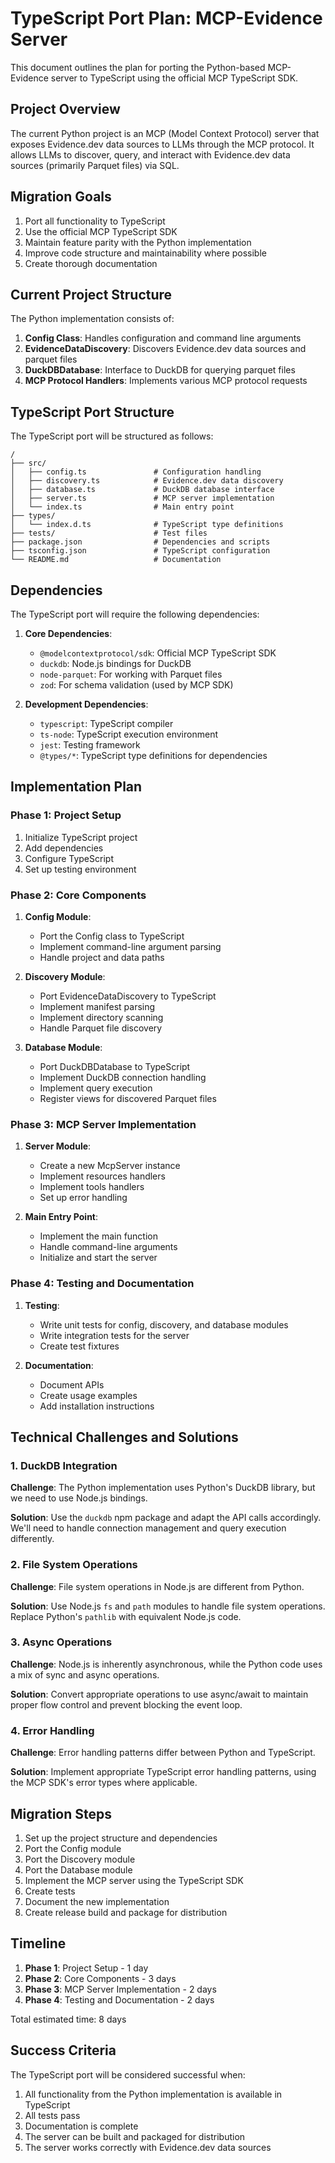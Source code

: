 # TypeScript Port Plan: MCP-Evidence Server

This document outlines the plan for porting the Python-based MCP-Evidence server to TypeScript using the official MCP TypeScript SDK.

## Project Overview

The current Python project is an MCP (Model Context Protocol) server that exposes Evidence.dev data sources to LLMs through the MCP protocol. It allows LLMs to discover, query, and interact with Evidence.dev data sources (primarily Parquet files) via SQL.

## Migration Goals

1. Port all functionality to TypeScript
2. Use the official MCP TypeScript SDK
3. Maintain feature parity with the Python implementation
4. Improve code structure and maintainability where possible
5. Create thorough documentation

## Current Project Structure

The Python implementation consists of:

1. **Config Class**: Handles configuration and command line arguments
2. **EvidenceDataDiscovery**: Discovers Evidence.dev data sources and parquet files
3. **DuckDBDatabase**: Interface to DuckDB for querying parquet files
4. **MCP Protocol Handlers**: Implements various MCP protocol requests

## TypeScript Port Structure

The TypeScript port will be structured as follows:

```
/
├── src/
│   ├── config.ts               # Configuration handling
│   ├── discovery.ts            # Evidence.dev data discovery
│   ├── database.ts             # DuckDB database interface
│   ├── server.ts               # MCP server implementation
│   └── index.ts                # Main entry point
├── types/
│   └── index.d.ts              # TypeScript type definitions
├── tests/                      # Test files
├── package.json                # Dependencies and scripts
├── tsconfig.json               # TypeScript configuration
└── README.md                   # Documentation
```

## Dependencies

The TypeScript port will require the following dependencies:

1. **Core Dependencies**:
   - `@modelcontextprotocol/sdk`: Official MCP TypeScript SDK
   - `duckdb`: Node.js bindings for DuckDB
   - `node-parquet`: For working with Parquet files
   - `zod`: For schema validation (used by MCP SDK)

2. **Development Dependencies**:
   - `typescript`: TypeScript compiler
   - `ts-node`: TypeScript execution environment
   - `jest`: Testing framework
   - `@types/*`: TypeScript type definitions for dependencies

## Implementation Plan

### Phase 1: Project Setup

1. Initialize TypeScript project
2. Add dependencies
3. Configure TypeScript
4. Set up testing environment

### Phase 2: Core Components

1. **Config Module**:
   - Port the Config class to TypeScript
   - Implement command-line argument parsing
   - Handle project and data paths

2. **Discovery Module**:
   - Port EvidenceDataDiscovery to TypeScript
   - Implement manifest parsing
   - Implement directory scanning
   - Handle Parquet file discovery

3. **Database Module**:
   - Port DuckDBDatabase to TypeScript
   - Implement DuckDB connection handling
   - Implement query execution
   - Register views for discovered Parquet files

### Phase 3: MCP Server Implementation

1. **Server Module**:
   - Create a new McpServer instance
   - Implement resources handlers
   - Implement tools handlers
   - Set up error handling

2. **Main Entry Point**:
   - Implement the main function
   - Handle command-line arguments
   - Initialize and start the server

### Phase 4: Testing and Documentation

1. **Testing**:
   - Write unit tests for config, discovery, and database modules
   - Write integration tests for the server
   - Create test fixtures

2. **Documentation**:
   - Document APIs
   - Create usage examples
   - Add installation instructions

## Technical Challenges and Solutions

### 1. DuckDB Integration

**Challenge**: The Python implementation uses Python's DuckDB library, but we need to use Node.js bindings.

**Solution**: Use the `duckdb` npm package and adapt the API calls accordingly. We'll need to handle connection management and query execution differently.

### 2. File System Operations

**Challenge**: File system operations in Node.js are different from Python.

**Solution**: Use Node.js `fs` and `path` modules to handle file system operations. Replace Python's `pathlib` with equivalent Node.js code.

### 3. Async Operations

**Challenge**: Node.js is inherently asynchronous, while the Python code uses a mix of sync and async operations.

**Solution**: Convert appropriate operations to use async/await to maintain proper flow control and prevent blocking the event loop.

### 4. Error Handling

**Challenge**: Error handling patterns differ between Python and TypeScript.

**Solution**: Implement appropriate TypeScript error handling patterns, using the MCP SDK's error types where applicable.

## Migration Steps

1. Set up the project structure and dependencies
2. Port the Config module
3. Port the Discovery module
4. Port the Database module
5. Implement the MCP server using the TypeScript SDK
6. Create tests
7. Document the new implementation
8. Create release build and package for distribution

## Timeline

1. **Phase 1**: Project Setup - 1 day
2. **Phase 2**: Core Components - 3 days
3. **Phase 3**: MCP Server Implementation - 2 days
4. **Phase 4**: Testing and Documentation - 2 days

Total estimated time: 8 days

## Success Criteria

The TypeScript port will be considered successful when:

1. All functionality from the Python implementation is available in TypeScript
2. All tests pass
3. Documentation is complete
4. The server can be built and packaged for distribution
5. The server works correctly with Evidence.dev data sources